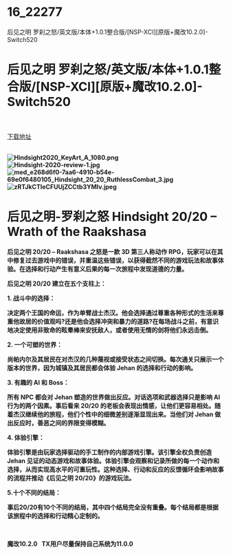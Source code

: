 # 16_22277
后见之明 罗刹之怒/英文版/本体+1.0.1整合版/[NSP-XCI][原版+魔改10.2.0]-Switch520
# 后见之明 罗刹之怒/英文版/本体+1.0.1整合版/[NSP-XCI][原版+魔改10.2.0]-Switch520
 <br/></br>
[下载地址](https://www.switch520.cc/article/22277 "下载地址")
<br/></br>

<p><strong><img title="Hindsight2020_KeyArt_A_1080.png" src="https://www.switch520.cc/muke_img/2021_09_10_330766a8f3027.png" alt="Hindsight2020_KeyArt_A_1080.png"></strong><br>
<strong><img title="Hindsight-2020-review-1.jpg" src="https://www.switch520.cc/muke_img/2021_09_10_e3c30de713b51.jpg" alt="Hindsight-2020-review-1.jpg"></strong><br>
<strong><img title="med_e268d6f0-7aa6-4910-b54e-69e0f6480105_Hindsight_20_20_RuthlessCombat_3.jpg" src="https://www.switch520.cc/muke_img/2021_09_10_57ddb98aef603.jpg" alt="med_e268d6f0-7aa6-4910-b54e-69e0f6480105_Hindsight_20_20_RuthlessCombat_3.jpg"></strong><br>
<strong><img title="zRTJkCTIeCFUUjZCCtb3YMlv.jpeg" src="https://www.switch520.cc/muke_img/2021_09_10_7f8ebd6aa733f.jpeg" alt="zRTJkCTIeCFUUjZCCtb3YMlv.jpeg">&nbsp;</strong></p>
<h1 class="art_tit"><strong>后见之明-罗刹之怒 Hindsight 20/20 – Wrath of the Raakshasa</strong></h1>
<p><strong>后见之明 20/20 – Raakshasa 之怒是一款 3D 第三人称动作 RPG，玩家可以在其中修复过去游戏中的错误，并重温这些错误，以获得截然不同的游戏玩法和故事体验。在选择和行动产生有意义后果的每一次旅程中发现道德的力量。</strong></p>
<p><strong>后见之明 20/20 建立在五个支柱上：</strong></p>
<p><strong>1. 战斗中的选择：</strong></p>
<p><strong>决定两个王国的命运，作为单臂战士杰汉。他会选择通过尊重各种形式的生活来尊重他故居的价值观吗?还是他会选择冲突和暴力的道路?在每场战斗之前，有意识地决定使用非致命的眩晕棒来安抚敌人，或者使用无情的剑将他们永远击倒。</strong></p>
<p><strong>2. 一个可塑的世界：</strong></p>
<p><strong>尚帕内尔及其居民在对杰汉的几种蔑视或接受状态之间切换。每次通关只展示一个版本的世界，因为城镇及其居民都会体验 Jehan 的选择和行动的影响。</strong></p>
<p><strong>3. 有趣的 AI 和 Boss：</strong></p>
<p><strong>所有 NPC 都会对 Jehan 塑造的世界做出反应。对话选项和武器选择只是影响 AI 行为的两个因素。事后看来 20/20 的老板会表现出情感，让他们更容易相处。随着杰汉继续他的旅程，他们个性中的细微差别逐渐显现出来。当他们对 Jehan 做出反应时，善恶之间的界限变得模糊。</strong></p>
<p><strong>4. 体验引擎：</strong></p>
<p><strong>体验引擎是由玩家选择驱动的手工制作的内部游戏引擎。该引擎全权负责创造 Jehan 见证的动态游戏和故事体验。体验引擎会观察和记录所做的每一个动作和选择，从而实现高水平的可重玩性。这种选择、行动和反应的反馈循环会影响故事的流程并推动《后见之明 20/20》的游戏玩法。</strong></p>
<p><strong>5.十个不同的结局：</strong></p>
<p><strong>事后20/20有10个不同的结局，其中四个结局完全没有重叠。每个结局都是根据该旅程中的选择和行动精心定制的。</strong></p>
<p>&nbsp;</p>
<p><strong>魔改10.2.0 &nbsp;&nbsp;TX用户尽量保持自己系统为11.0.0</strong></p>
